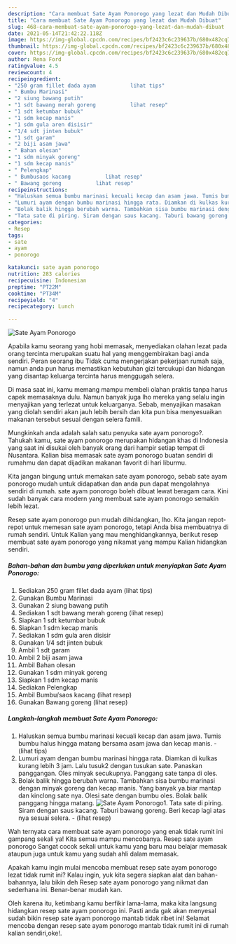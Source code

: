 ```yaml
---
description: "Cara membuat Sate Ayam Ponorogo yang lezat dan Mudah Dibuat"
title: "Cara membuat Sate Ayam Ponorogo yang lezat dan Mudah Dibuat"
slug: 468-cara-membuat-sate-ayam-ponorogo-yang-lezat-dan-mudah-dibuat
date: 2021-05-14T21:42:22.118Z
image: https://img-global.cpcdn.com/recipes/bf2423c6c239637b/680x482cq70/sate-ayam-ponorogo-foto-resep-utama.jpg
thumbnail: https://img-global.cpcdn.com/recipes/bf2423c6c239637b/680x482cq70/sate-ayam-ponorogo-foto-resep-utama.jpg
cover: https://img-global.cpcdn.com/recipes/bf2423c6c239637b/680x482cq70/sate-ayam-ponorogo-foto-resep-utama.jpg
author: Rena Ford
ratingvalue: 4.5
reviewcount: 4
recipeingredient:
- "250 gram fillet dada ayam           lihat tips"
- " Bumbu Marinasi"
- "2 siung bawang putih"
- "1 sdt bawang merah goreng           lihat resep"
- "1 sdt ketumbar bubuk"
- "1 sdm kecap manis"
- "1 sdm gula aren disisir"
- "1/4 sdt jinten bubuk"
- "1 sdt garam"
- "2 biji asam jawa"
- " Bahan olesan"
- "1 sdm minyak goreng"
- "1 sdm kecap manis"
- " Pelengkap"
- " Bumbusaos kacang           lihat resep"
- " Bawang goreng           lihat resep"
recipeinstructions:
- "Haluskan semua bumbu marinasi kecuali kecap dan asam jawa. Tumis bumbu halus hingga matang bersama asam jawa dan kecap manis.           (lihat tips)"
- "Lumuri ayam dengan bumbu marinasi hingga rata. Diamkan di kulkas kurang lebih 3 jam. Lalu tusuk2 dengan tusukan sate. Panaskan panggangan. Oles minyak secukupnya. Panggang sate tanpa di oles."
- "Bolak balik hingga berubah warna. Tambahkan sisa bumbu marinasi dengan minyak goreng dan kecap manis. Yang banyak ya.biar mantap dan kinclong sate nya. Olesi sate dengan bumbu oles. Bolak balik panggang hingga matang."
- "Tata sate di piring. Siram dengan saus kacang. Taburi bawang goreng. Beri kecap lagi atas nya sesuai selera.           (lihat resep)"
categories:
- Resep
tags:
- sate
- ayam
- ponorogo

katakunci: sate ayam ponorogo 
nutrition: 283 calories
recipecuisine: Indonesian
preptime: "PT22M"
cooktime: "PT34M"
recipeyield: "4"
recipecategory: Lunch

---
```



![Sate Ayam Ponorogo](https://img-global.cpcdn.com/recipes/bf2423c6c239637b/680x482cq70/sate-ayam-ponorogo-foto-resep-utama.jpg)

Apabila kamu seorang yang hobi memasak, menyediakan olahan lezat pada orang tercinta merupakan suatu hal yang menggembirakan bagi anda sendiri. Peran seorang ibu Tidak cuma mengerjakan pekerjaan rumah saja, namun anda pun harus memastikan kebutuhan gizi tercukupi dan hidangan yang disantap keluarga tercinta harus menggugah selera.

Di masa  saat ini, kamu memang mampu membeli olahan praktis tanpa harus capek memasaknya dulu. Namun banyak juga lho mereka yang selalu ingin menyajikan yang terlezat untuk keluarganya. Sebab, menyajikan masakan yang diolah sendiri akan jauh lebih bersih dan kita pun bisa menyesuaikan makanan tersebut sesuai dengan selera famili. 



Mungkinkah anda adalah salah satu penyuka sate ayam ponorogo?. Tahukah kamu, sate ayam ponorogo merupakan hidangan khas di Indonesia yang saat ini disukai oleh banyak orang dari hampir setiap tempat di Nusantara. Kalian bisa memasak sate ayam ponorogo buatan sendiri di rumahmu dan dapat dijadikan makanan favorit di hari liburmu.

Kita jangan bingung untuk memakan sate ayam ponorogo, sebab sate ayam ponorogo mudah untuk didapatkan dan anda pun dapat mengolahnya sendiri di rumah. sate ayam ponorogo boleh dibuat lewat beragam cara. Kini sudah banyak cara modern yang membuat sate ayam ponorogo semakin lebih lezat.

Resep sate ayam ponorogo pun mudah dihidangkan, lho. Kita jangan repot-repot untuk memesan sate ayam ponorogo, tetapi Anda bisa membuatnya di rumah sendiri. Untuk Kalian yang mau menghidangkannya, berikut resep membuat sate ayam ponorogo yang nikamat yang mampu Kalian hidangkan sendiri.

<!--inarticleads1-->

##### Bahan-bahan dan bumbu yang diperlukan untuk menyiapkan Sate Ayam Ponorogo:

1. Sediakan 250 gram fillet dada ayam           (lihat tips)
1. Gunakan  Bumbu Marinasi
1. Gunakan 2 siung bawang putih
1. Sediakan 1 sdt bawang merah goreng           (lihat resep)
1. Siapkan 1 sdt ketumbar bubuk
1. Siapkan 1 sdm kecap manis
1. Sediakan 1 sdm gula aren disisir
1. Gunakan 1/4 sdt jinten bubuk
1. Ambil 1 sdt garam
1. Ambil 2 biji asam jawa
1. Ambil  Bahan olesan
1. Gunakan 1 sdm minyak goreng
1. Siapkan 1 sdm kecap manis
1. Sediakan  Pelengkap
1. Ambil  Bumbu/saos kacang           (lihat resep)
1. Gunakan  Bawang goreng           (lihat resep)




<!--inarticleads2-->

##### Langkah-langkah membuat Sate Ayam Ponorogo:

1. Haluskan semua bumbu marinasi kecuali kecap dan asam jawa. Tumis bumbu halus hingga matang bersama asam jawa dan kecap manis. -           (lihat tips)
1. Lumuri ayam dengan bumbu marinasi hingga rata. Diamkan di kulkas kurang lebih 3 jam. Lalu tusuk2 dengan tusukan sate. Panaskan panggangan. Oles minyak secukupnya. Panggang sate tanpa di oles.
1. Bolak balik hingga berubah warna. Tambahkan sisa bumbu marinasi dengan minyak goreng dan kecap manis. Yang banyak ya.biar mantap dan kinclong sate nya. Olesi sate dengan bumbu oles. Bolak balik panggang hingga matang.
<img src="//assets-global.cpcdn.com/assets/icons/button_play-2c75c40dde080a61004c1f40b05d8f140eaff45d7e9e6481dc71c63d2e7c4909.png" alt="Sate Ayam Ponorogo">1. Tata sate di piring. Siram dengan saus kacang. Taburi bawang goreng. Beri kecap lagi atas nya sesuai selera. -           (lihat resep)




Wah ternyata cara membuat sate ayam ponorogo yang enak tidak rumit ini gampang sekali ya! Kita semua mampu mencobanya. Resep sate ayam ponorogo Sangat cocok sekali untuk kamu yang baru mau belajar memasak ataupun juga untuk kamu yang sudah ahli dalam memasak.

Apakah kamu ingin mulai mencoba membuat resep sate ayam ponorogo lezat tidak rumit ini? Kalau ingin, yuk kita segera siapkan alat dan bahan-bahannya, lalu bikin deh Resep sate ayam ponorogo yang nikmat dan sederhana ini. Benar-benar mudah kan. 

Oleh karena itu, ketimbang kamu berfikir lama-lama, maka kita langsung hidangkan resep sate ayam ponorogo ini. Pasti anda gak akan menyesal sudah bikin resep sate ayam ponorogo mantab tidak ribet ini! Selamat mencoba dengan resep sate ayam ponorogo mantab tidak rumit ini di rumah kalian sendiri,oke!.

